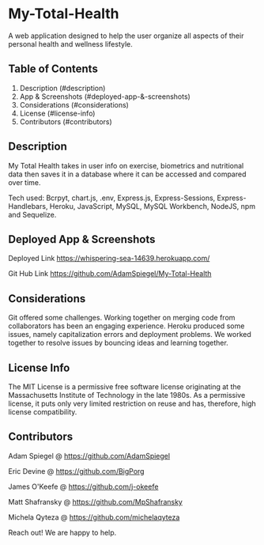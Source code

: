 # My-Total-Health
A web application designed to help the user organize all aspects of their personal health and wellness lifestyle.

## Table of Contents
<!-- fill out once everything else is finalized -->
1. Description (#description)
2. App & Screenshots (#deployed-app-&-screenshots)
3. Considerations (#considerations)
4. License (#license-info)
5. Contributors (#contributors)

## Description
My Total Health takes in user info on exercise, biometrics and nutritional data then saves it in a database where it can be accessed and compared over time.<br>

Tech used: Bcrpyt, chart.js, .env, Express.js, Express-Sessions, Express-Handlebars, Heroku, JavaScript, MySQL, MySQL Workbench, NodeJS, npm and Sequelize.
 <!--add more as we think of them  -->

## Deployed App & Screenshots
<!-- links here -->
<!-- screenshots with it -->
Deployed Link https://whispering-sea-14639.herokuapp.com/<br>

Git Hub Link  https://github.com/AdamSpiegel/My-Total-Health<br>

## Considerations
<!-- things we learned, things that went wrong -->
Git offered some challenges. Working together on merging code from collaborators has been an engaging experience. Heroku produced some issues, namely capitalization errors and deployment problems. We worked together to resolve issues by bouncing ideas and learning together.


## License Info
The MIT License is a permissive free software license originating at the Massachusetts Institute of Technology in the late 1980s. As a permissive license, it puts only very limited restriction on reuse and has, therefore, high license compatibility.

## Contributors
<!-- links to profiles here -->

Adam Spiegel @ https://github.com/AdamSpiegel<br>

Eric Devine @ https://github.com/BigPorg <br>

James O'Keefe @ https://github.com/j-okeefe<br>

Matt Shafransky @ https://github.com/MpShafransky<br>

Michela Qyteza @ https://github.com/michelaqyteza<br>

Reach out! We are happy to help.

